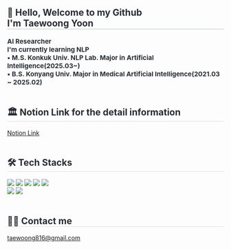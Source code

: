 <div style="text-align: left;"> 
    <h2 style="border-bottom: 1px solid #d8dee4; color: #282d33;"> 👋 Hello, Welcome to my Github 
        <div style="border-bottom: 1px solid #d8dee4; color: #282d33;"> I'm Taewoong Yoon </h2> 
    </div>
    <div style="font-weight: 700; font-size: 15px; text-align: left; color: #282d33;"> AI Researcher </li> </div>
    <div style="font-weight: 700; font-size: 15px; text-align: left; color: #282d33;"> I'm currently learning NLP </li> </div> </h2> 
    <div style="font-weight: 700; font-size: 15px; text-align: left; color: #282d33;">• M.S. Konkuk Univ. NLP Lab. Major in Artificial Intelligence(2025.03~) </li> </div>
    <div style="font-weight: 700; font-size: 15px; text-align: left; color: #282d33;">• B.S. Konyang Univ. Major in Medical Artificial Intelligence(2021.03 ~ 2025.02) </li> </div>
</div>
<br> 
    <div style="text-align: left;">  
        <h2 style="border-bottom: 1px solid #d8dee4; color: #282d33;"> 🏛️ Notion Link for the detail information </h2> 
        <a href="https://decorous-crawdad-e1a.notion.site/TaeWoong-2695c4784dab40f7b21301e304dbba97?pvs=4"> Notion Link </a>
    </div> 
<br>
<div style="text-align: left;">
    <h2 style="border-bottom: 1px solid #d8dee4; color: #282d33;"> 🛠️ Tech Stacks </h2>
    <div style="margin: 0; text-align: left;"> 
        <img src="https://img.shields.io/badge/Python-3776AB?style=flat&logo=Python&logoColor=white">
        <img src="https://img.shields.io/badge/PyTorch-EE4C2C?style=flat&logo=PyTorch&logoColor=white">
        <img src="https://img.shields.io/badge/Tensorflow-FF6F00?style=flat&logo=Tensorflow&logoColor=white">
        <img src="https://img.shields.io/badge/Keras-D00000?style=flat&logo=Keras&logoColor=white">
        <img src="https://img.shields.io/badge/MySQL-4479A1?style=flat&logo=MySQL&logoColor=white">
        <br/>
        <img src="https://img.shields.io/badge/Github-181717?style=flat&logo=Github&logoColor=white">
        <img src="https://img.shields.io/badge/Notion-000000?style=flat&logo=Notion&logoColor=white">
    </div>
</div>
<br> 
    <div style="text-align: left;">  
        <h2 style="border-bottom: 1px solid #d8dee4; color: #282d33;"> 🧑‍💻 Contact me </h2> 
        <a href=mailto:taewoong816@gmail.com> taewoong816@gmail.com </a>
    </div> 
<br>
</div>
